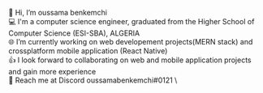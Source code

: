 👋 Hi, I’m oussama benkemchi\
💻 I'm a computer science engineer, graduated from the Higher School of Computer Science (ESI-SBA), ALGERIA \
🌐 I’m currently working on web developement projects(MERN stack) and crossplatform mobile application (React Native) \
👍 I look forward to collaborating on web and mobile application projects and gain more experience \
📨 Reach me at Discord oussamabenkemchi#0121 \

